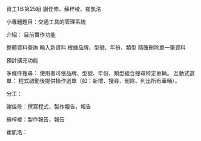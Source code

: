 資工1Ｂ第25組 謝佳修、蘇梓棱、崔凱洺

小專題題目：交通工具的管理系統


介紹：
目前實作功能

整體資料查詢
輸入新資料
根據品牌、型號、年份、類型 精確刪除單一筆資料



預計擴充功能

多條件搜尋：
使用者可依品牌、型號、年份、類型組合搜尋特定車輛。
互動式選單：
程式啟動後提供操作選單（如：新增、搜尋、刪除、列出所有車輛）。

分工：

謝佳修：撰寫程式，製作報告，報告

蘇梓棱：製作報告，報告

崔凱洺：
